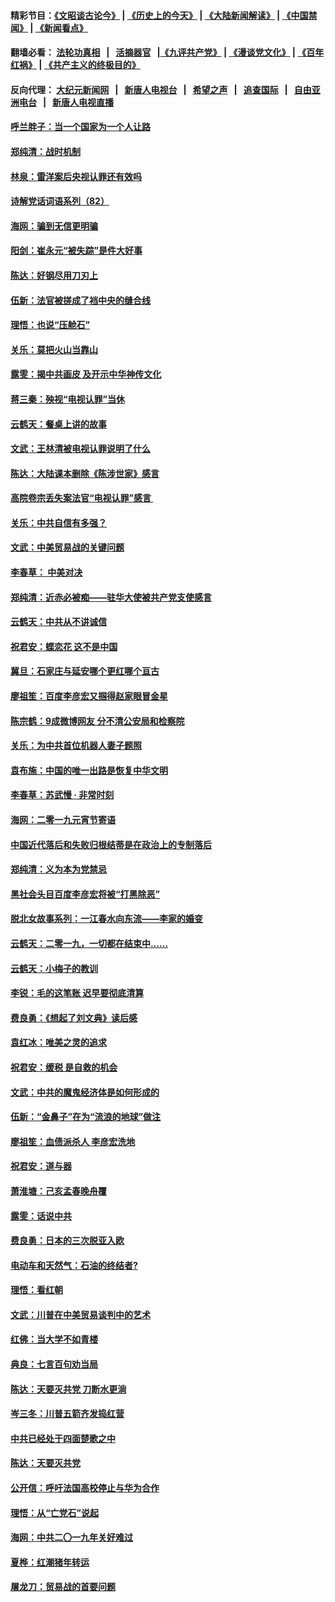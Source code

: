 #### 精彩节目：[《文昭谈古论今》](http://155.138.205.71/wenzhao) | [《历史上的今天》](http://155.138.205.71/today-in-history) | [《大陆新闻解读》](http://155.138.205.71/ntdtv-comedy) | [《中国禁闻》](http://155.138.205.71/ntdtv-news) | [《新闻看点》](http://155.138.205.71/news-insight) 

 #### 翻墙必看： [法轮功真相](http://155.138.205.71:10000/videos/truth.html) &nbsp;&nbsp;|&nbsp;&nbsp; [活摘器官](http://155.138.205.71:10000/videos/res/Organs/) &nbsp;&nbsp;|[《九评共产党》](http://155.138.205.71:10000/videos/jiuping) | [《漫谈党文化》](http://155.138.205.71:10000/videos/mtdwh) | [《百年红祸》](http://155.138.205.71:10000/videos/bnhh) | [《共产主义的终极目的》](http://155.138.205.71:10000/videos/res/zjmd) 

 #### 反向代理： [大纪元新闻网](http://155.138.205.71:10080/) &nbsp;&nbsp;|&nbsp;&nbsp; [新唐人电视台](http://155.138.205.71:8000/) &nbsp;&nbsp;|&nbsp;&nbsp; [希望之声](http://155.138.205.71:8200/) &nbsp;&nbsp;|&nbsp;&nbsp; [追查国际](http://155.138.205.71:10010/) &nbsp;&nbsp;|&nbsp;&nbsp; [自由亚洲电台](http://155.138.205.71:9800/) &nbsp;&nbsp;|&nbsp;&nbsp; [新唐人电视直播](http://155.138.205.71/) 

#### [呼兰胖子：当一个国家为一个人让路](../pages/nsc993/n11078972.md?t=02281536) 

#### [郑纯清：战时机制](../pages/nsc993/n11078268.md?t=02281536) 

#### [林泉：雷洋案后央视认罪还有效吗](../pages/nsc993/n11078210.md?t=02281536) 

#### [诗解党话词语系列（82）](../pages/nsc993/n11078166.md?t=02281536) 

#### [海网：骗到无信更明骗](../pages/nsc993/n11075971.md?t=02281536) 

#### [阳剑：崔永元“被失踪”是件大好事](../pages/nsc993/n11075859.md?t=02281536) 

#### [陈达：好钢尽用刀刃上](../pages/nsc993/n11073476.md?t=02281536) 

#### [伍新：法官被搓成了裆中央的缝合线](../pages/nsc993/n11070407.md?t=02281536) 

#### [理悟：也说“压舱石”](../pages/nsc993/n11070157.md?t=02281536) 

#### [关乐：莫把火山当靠山](../pages/nsc993/n11068995.md?t=02281536) 

#### [露雯：揭中共画皮 及开示中华神传文化](../pages/nsc993/n11068776.md?t=02281536) 

#### [蒋三秦：殃视“电视认罪”当休](../pages/nsc993/n11068739.md?t=02281536) 

#### [云鹤天：餐桌上讲的故事](../pages/nsc993/n11068720.md?t=02281536) 

#### [文武：王林清被电视认罪说明了什么](../pages/nsc993/n11067393.md?t=02281536) 

#### [陈达：大陆课本删除《陈涉世家》感言](../pages/nsc993/n11067375.md?t=02281536) 

#### [高院卷宗丢失案法官“电视认罪”感言 ](../pages/nsc993/n11067361.md?t=02281536) 

#### [关乐：中共自信有多强？](../pages/nsc993/n11067379.md?t=02281536) 

#### [文武：中美贸易战的关键问题](../pages/nsc993/n11065557.md?t=02281536) 

#### [李春草： 中美对决](../pages/nsc993/n11065537.md?t=02281536) 

#### [郑纯清：近赤必被痴——驻华大使被共产党支使感言](../pages/nsc993/n11065483.md?t=02281536) 

#### [云鹤天：中共从不讲诚信](../pages/nsc993/n11063425.md?t=02281536) 

#### [祝君安：蝶恋花  这不是中国](../pages/nsc993/n11063384.md?t=02281536) 

#### [冀旦：石家庄与延安哪个更红哪个亘古](../pages/nsc993/n11061823.md?t=02281536) 

#### [廖祖笙：百度李彦宏又掴得赵家眼冒金星](../pages/nsc993/n11061663.md?t=02281536) 

#### [陈宗鹤：9成微博网友 分不清公安局和检察院](../pages/nsc993/n11061221.md?t=02281536) 

#### [关乐：为中共首位机器人妻子题照](../pages/nsc993/n11059584.md?t=02281536) 

#### [袁布施：中国的唯一出路是恢复中华文明](../pages/nsc993/n11059626.md?t=02281536) 

#### [李春草：苏武慢 · 非常时刻](../pages/nsc993/n11059601.md?t=02281536) 

#### [海网：二零一九元宵节寄语](../pages/nsc993/n11059559.md?t=02281536) 

#### [中国近代落后和失败归根结蒂是在政治上的专制落后](../pages/nsc993/n11059492.md?t=02281536) 

#### [郑纯清：义为本为党禁忌](../pages/nsc993/n11059333.md?t=02281536) 

#### [黑社会头目百度李彦宏将被“打黑除恶”](../pages/nsc993/n11059139.md?t=02281536) 

#### [脱北女故事系列：一江春水向东流——李家的婚变](../pages/nsc993/n11058783.md?t=02281536) 

#### [云鹤天：二零一九，一切都在结束中……](../pages/nsc993/n11058695.md?t=02281536) 

#### [云鹤天：小梅子的教训](../pages/nsc993/n11058601.md?t=02281536) 

#### [李锐：毛的这笔账 迟早要彻底清算](../pages/nsc993/n11054514.md?t=02281536) 

#### [费良勇：《想起了刘文典》读后感](../pages/nsc993/n11054408.md?t=02281536) 

#### [袁红冰：唯美之灵的追求](../pages/nsc993/n11052800.md?t=02281536) 

#### [祝君安：缓税 是自救的机会](../pages/nsc993/n11052714.md?t=02281536) 

#### [文武：中共的魔鬼经济体是如何形成的](../pages/nsc993/n11051908.md?t=02281536) 

#### [伍新：“金鼻子”在为“流浪的地球”做注](../pages/nsc993/n11051603.md?t=02281536) 

#### [廖祖笙：血债派杀人 李彦宏洗地](../pages/nsc993/n11051397.md?t=02281536) 

#### [祝君安：道与器](../pages/nsc993/n11050653.md?t=02281536) 

#### [萧淮塘：己亥孟春晚舟覆](../pages/nsc993/n11050615.md?t=02281536) 

#### [露雯：话说中共](../pages/nsc993/n11050549.md?t=02281536) 

#### [费良勇：日本的三次脱亚入欧](../pages/nsc993/n11050067.md?t=02281536) 

#### [电动车和天然气：石油的终结者?](../pages/nsc993/n11047401.md?t=02281536) 

#### [理悟：看红朝](../pages/nsc993/n11047368.md?t=02281536) 

#### [文武：川普在中美贸易谈判中的艺术](../pages/nsc993/n11047216.md?t=02281536) 

#### [红佛：当大学不如青楼](../pages/nsc993/n11046910.md?t=02281536) 

#### [典良：七言百句劝当局](../pages/nsc993/n11046467.md?t=02281536) 

#### [陈达：天要灭共党 刀断水更淌](../pages/nsc993/n11045758.md?t=02281536) 

#### [岑三冬：川普五箭齐发捣红营](../pages/nsc993/n11045729.md?t=02281536) 

#### [中共已经处于四面楚歌之中](../pages/nsc993/n11044959.md?t=02281536) 

#### [陈达：天要灭共党](../pages/nsc993/n11043924.md?t=02281536) 

#### [公开信：呼吁法国高校停止与华为合作](../pages/nsc993/n11042967.md?t=02281536) 

#### [理悟：从“亡党石”说起](../pages/nsc993/n11042524.md?t=02281536) 

#### [海网：中共二〇一九年关好难过](../pages/nsc993/n11041415.md?t=02281536) 

#### [夏桦：红潮猪年转运](../pages/nsc993/n11041337.md?t=02281536) 

#### [屠龙刀：贸易战的首要问题](../pages/nsc993/n11040283.md?t=02281536) 

